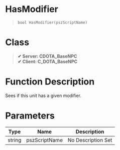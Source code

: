 # HasModifier
> `bool HasModifier(pszScriptName)`
# Class
> __✔ Server: CDOTA_BaseNPC__  
> __✔ Client: C_DOTA_BaseNPC__  
# Function Description
Sees if this unit has a given modifier.
# Parameters
Type|Name|Description
--|--|--
string|pszScriptName|No Description Set
